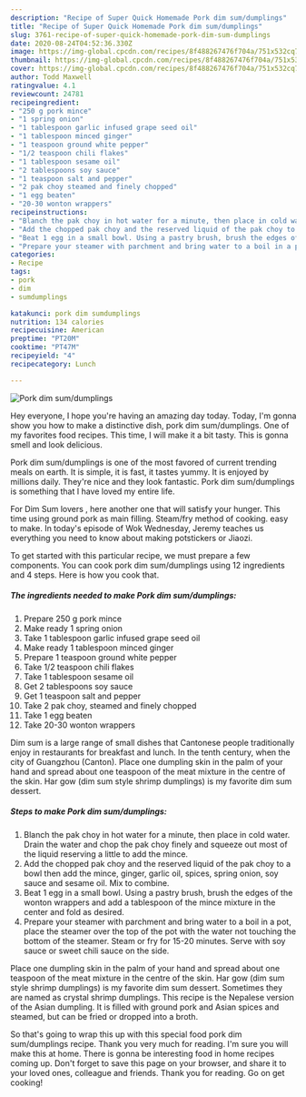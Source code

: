 ```yaml
---
description: "Recipe of Super Quick Homemade Pork dim sum/dumplings"
title: "Recipe of Super Quick Homemade Pork dim sum/dumplings"
slug: 3761-recipe-of-super-quick-homemade-pork-dim-sum-dumplings
date: 2020-08-24T04:52:36.330Z
image: https://img-global.cpcdn.com/recipes/8f488267476f704a/751x532cq70/pork-dim-sumdumplings-recipe-main-photo.jpg
thumbnail: https://img-global.cpcdn.com/recipes/8f488267476f704a/751x532cq70/pork-dim-sumdumplings-recipe-main-photo.jpg
cover: https://img-global.cpcdn.com/recipes/8f488267476f704a/751x532cq70/pork-dim-sumdumplings-recipe-main-photo.jpg
author: Todd Maxwell
ratingvalue: 4.1
reviewcount: 24781
recipeingredient:
- "250 g pork mince"
- "1 spring onion"
- "1 tablespoon garlic infused grape seed oil"
- "1 tablespoon minced ginger"
- "1 teaspoon ground white pepper"
- "1/2 teaspoon chili flakes"
- "1 tablespoon sesame oil"
- "2 tablespoons soy sauce"
- "1 teaspoon salt and pepper"
- "2 pak choy steamed and finely chopped"
- "1 egg beaten"
- "20-30 wonton wrappers"
recipeinstructions:
- "Blanch the pak choy in hot water for a minute, then place in cold water. Drain the water and chop the pak choy finely and squeeze out most of the liquid reserving a little to add the mince."
- "Add the chopped pak choy and the reserved liquid of the pak choy to a bowl then add the mince, ginger, garlic oil, spices, spring onion, soy sauce and sesame oil. Mix to combine."
- "Beat 1 egg in a small bowl. Using a pastry brush, brush the edges of the wonton wrappers and add a tablespoon of the mince mixture in the center and fold as desired."
- "Prepare your steamer with parchment and bring water to a boil in a pot, place the steamer over the top of the pot with the water not touching the bottom of the steamer. Steam or fry for 15-20 minutes. Serve with soy sauce or sweet chili sauce on the side."
categories:
- Recipe
tags:
- pork
- dim
- sumdumplings

katakunci: pork dim sumdumplings 
nutrition: 134 calories
recipecuisine: American
preptime: "PT20M"
cooktime: "PT47M"
recipeyield: "4"
recipecategory: Lunch

---
```



![Pork dim sum/dumplings](https://img-global.cpcdn.com/recipes/8f488267476f704a/751x532cq70/pork-dim-sumdumplings-recipe-main-photo.jpg)

Hey everyone, I hope you're having an amazing day today. Today, I'm gonna show you how to make a distinctive dish, pork dim sum/dumplings. One of my favorites food recipes. This time, I will make it a bit tasty. This is gonna smell and look delicious.

Pork dim sum/dumplings is one of the most favored of current trending meals on earth. It is simple, it is fast, it tastes yummy. It is enjoyed by millions daily. They're nice and they look fantastic. Pork dim sum/dumplings is something that I have loved my entire life.

For Dim Sum lovers , here another one that will satisfy your hunger. This time using ground pork as main filling. Steam/fry method of cooking. easy to make. In today&#39;s episode of Wok Wednesday, Jeremy teaches us everything you need to know about making potstickers or Jiaozi.


To get started with this particular recipe, we must prepare a few components. You can cook pork dim sum/dumplings using 12 ingredients and 4 steps. Here is how you cook that.

<!--inarticleads1-->

##### The ingredients needed to make Pork dim sum/dumplings:

1. Prepare 250 g pork mince
1. Make ready 1 spring onion
1. Take 1 tablespoon garlic infused grape seed oil
1. Make ready 1 tablespoon minced ginger
1. Prepare 1 teaspoon ground white pepper
1. Take 1/2 teaspoon chili flakes
1. Take 1 tablespoon sesame oil
1. Get 2 tablespoons soy sauce
1. Get 1 teaspoon salt and pepper
1. Take 2 pak choy, steamed and finely chopped
1. Take 1 egg beaten
1. Take 20-30 wonton wrappers


Dim sum is a large range of small dishes that Cantonese people traditionally enjoy in restaurants for breakfast and lunch. In the tenth century, when the city of Guangzhou (Canton). Place one dumpling skin in the palm of your hand and spread about one teaspoon of the meat mixture in the centre of the skin. Har gow (dim sum style shrimp dumplings) is my favorite dim sum dessert. 

<!--inarticleads2-->

##### Steps to make Pork dim sum/dumplings:

1. Blanch the pak choy in hot water for a minute, then place in cold water. Drain the water and chop the pak choy finely and squeeze out most of the liquid reserving a little to add the mince.
1. Add the chopped pak choy and the reserved liquid of the pak choy to a bowl then add the mince, ginger, garlic oil, spices, spring onion, soy sauce and sesame oil. Mix to combine.
1. Beat 1 egg in a small bowl. Using a pastry brush, brush the edges of the wonton wrappers and add a tablespoon of the mince mixture in the center and fold as desired.
1. Prepare your steamer with parchment and bring water to a boil in a pot, place the steamer over the top of the pot with the water not touching the bottom of the steamer. Steam or fry for 15-20 minutes. Serve with soy sauce or sweet chili sauce on the side.


Place one dumpling skin in the palm of your hand and spread about one teaspoon of the meat mixture in the centre of the skin. Har gow (dim sum style shrimp dumplings) is my favorite dim sum dessert. Sometimes they are named as crystal shrimp dumplings. This recipe is the Nepalese version of the Asian dumpling. It is filled with ground pork and Asian spices and steamed, but can be fried or dropped into a broth. 

So that's going to wrap this up with this special food pork dim sum/dumplings recipe. Thank you very much for reading. I'm sure you will make this at home. There is gonna be interesting food in home recipes coming up. Don't forget to save this page on your browser, and share it to your loved ones, colleague and friends. Thank you for reading. Go on get cooking!
